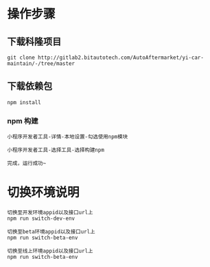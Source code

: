 # 操作步骤

## 下载科隆项目

```
git clone http://gitlab2.bitautotech.com/AutoAftermarket/yi-car-maintain/-/tree/master
```

## 下载依赖包

```
npm install
```

### npm 构建

```
小程序开发者工具-详情-本地设置-勾选使用npm模块

小程序开发者工具-选择工具-选择构建npm
```

`完成，运行成功~`

# 切换环境说明

```
切换至开发环境appid以及接口url上
npm run switch-dev-env

切换至beta环境appid以及接口url上
npm run switch-beta-env

切换至线上环境appid以及接口url上
npm run switch-beta-env

```
